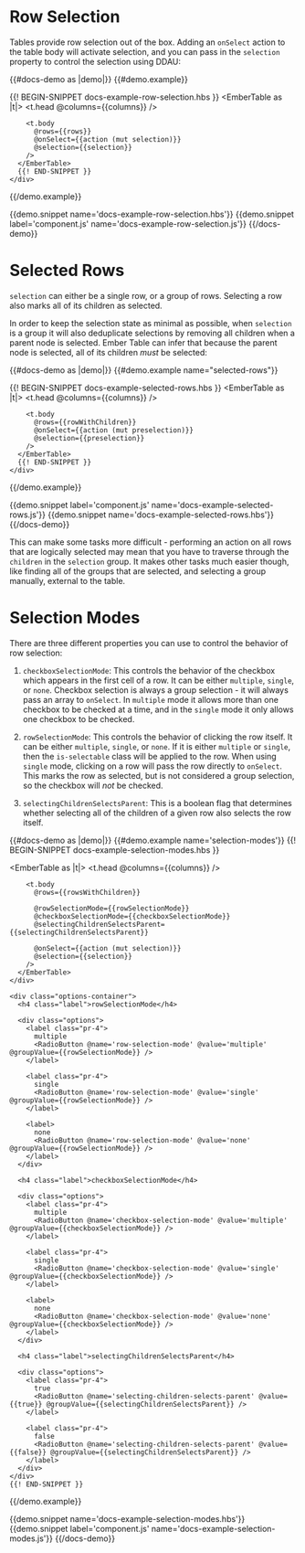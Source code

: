 # Row Selection

Tables provide row selection out of the box. Adding an `onSelect` action to the
table body will activate selection, and you can pass in the `selection` property
to control the selection using DDAU:

{{#docs-demo as |demo|}}
  {{#demo.example}}
    <div class="demo-container small">
      {{! BEGIN-SNIPPET docs-example-row-selection.hbs }}
      <EmberTable as |t|>
        <t.head @columns={{columns}} />

        <t.body
          @rows={{rows}}
          @onSelect={{action (mut selection)}}
          @selection={{selection}}
        />
      </EmberTable>
      {{! END-SNIPPET }}
    </div>
  {{/demo.example}}

  {{demo.snippet name='docs-example-row-selection.hbs'}}
  {{demo.snippet label='component.js' name='docs-example-row-selection.js'}}
{{/docs-demo}}

# Selected Rows

`selection` can either be a single row, or a group of rows. Selecting a row also
marks all of its children as selected.

In order to keep the selection state as minimal as possible, when `selection` is
a group it will also deduplicate selections by removing all children when a
parent node is selected. Ember Table can infer that because the parent node is
selected, all of its children _must_ be selected:

{{#docs-demo as |demo|}}
  {{#demo.example name="selected-rows"}}
    <div class="demo-container small">
      {{! BEGIN-SNIPPET docs-example-selected-rows.hbs }}
      <EmberTable as |t|>
        <t.head @columns={{columns}} />

        <t.body
          @rows={{rowWithChildren}}
          @onSelect={{action (mut preselection)}}
          @selection={{preselection}}
        />
      </EmberTable>
      {{! END-SNIPPET }}
    </div>
  {{/demo.example}}

  {{demo.snippet label='component.js' name='docs-example-selected-rows.js'}}
  {{demo.snippet name='docs-example-selected-rows.hbs'}}
{{/docs-demo}}

This can make some tasks more difficult - performing an action on all rows that
are logically selected may mean that you have to traverse through the `children`
in the `selection` group. It makes other tasks much easier though, like finding
all of the groups that are selected, and selecting a group manually, external to
the table.

# Selection Modes

There are three different properties you can use to control the behavior of
row selection:

1. `checkboxSelectionMode`: This controls the behavior of the checkbox which
appears in the first cell of a row. It can be either `multiple`, `single`, or
`none`. Checkbox selection is always a group selection - it will always pass an
array to `onSelect`. In `multiple` mode it allows more than one checkbox to be
checked at a time, and in the `single` mode it only allows one checkbox to be
checked.

2. `rowSelectionMode`: This controls the behavior of clicking the row itself.
It can be either `multiple`, `single`, or `none`. If it is either `multiple` or
`single`, then the `is-selectable` class will be applied to the row. When using
`single` mode, clicking on a row will pass the row directly to `onSelect`. This
marks the row as selected, but is not considered a group selection, so the
checkbox will _not_ be checked.

3. `selectingChildrenSelectsParent`: This is a boolean flag that determines
whether selecting all of the children of a given row also selects the row
itself.

{{#docs-demo as |demo|}}
  {{#demo.example name='selection-modes'}}
    {{! BEGIN-SNIPPET docs-example-selection-modes.hbs }}
    <div class="demo-container small">
      <EmberTable as |t|>
        <t.head @columns={{columns}} />

        <t.body
          @rows={{rowsWithChildren}}

          @rowSelectionMode={{rowSelectionMode}}
          @checkboxSelectionMode={{checkboxSelectionMode}}
          @selectingChildrenSelectsParent={{selectingChildrenSelectsParent}}

          @onSelect={{action (mut selection)}}
          @selection={{selection}}
        />
      </EmberTable>
    </div>

    <div class="options-container">
      <h4 class="label">rowSelectionMode</h4>

      <div class="options">
        <label class="pr-4">
          multiple
          <RadioButton @name='row-selection-mode' @value='multiple' @groupValue={{rowSelectionMode}} />
        </label>

        <label class="pr-4">
          single
          <RadioButton @name='row-selection-mode' @value='single' @groupValue={{rowSelectionMode}} />
        </label>

        <label>
          none
          <RadioButton @name='row-selection-mode' @value='none' @groupValue={{rowSelectionMode}} />
        </label>
      </div>

      <h4 class="label">checkboxSelectionMode</h4>

      <div class="options">
        <label class="pr-4">
          multiple
          <RadioButton @name='checkbox-selection-mode' @value='multiple' @groupValue={{checkboxSelectionMode}} />
        </label>

        <label class="pr-4">
          single
          <RadioButton @name='checkbox-selection-mode' @value='single' @groupValue={{checkboxSelectionMode}} />
        </label>

        <label>
          none
          <RadioButton @name='checkbox-selection-mode' @value='none' @groupValue={{checkboxSelectionMode}} />
        </label>
      </div>

      <h4 class="label">selectingChildrenSelectsParent</h4>

      <div class="options">
        <label class="pr-4">
          true
          <RadioButton @name='selecting-children-selects-parent' @value={{true}} @groupValue={{selectingChildrenSelectsParent}} />
        </label>

        <label class="pr-4">
          false
          <RadioButton @name='selecting-children-selects-parent' @value={{false}} @groupValue={{selectingChildrenSelectsParent}} />
        </label>
      </div>
    </div>
    {{! END-SNIPPET }}
  {{/demo.example}}

  {{demo.snippet name='docs-example-selection-modes.hbs'}}
  {{demo.snippet label='component.js' name='docs-example-selection-modes.js'}}
{{/docs-demo}}
